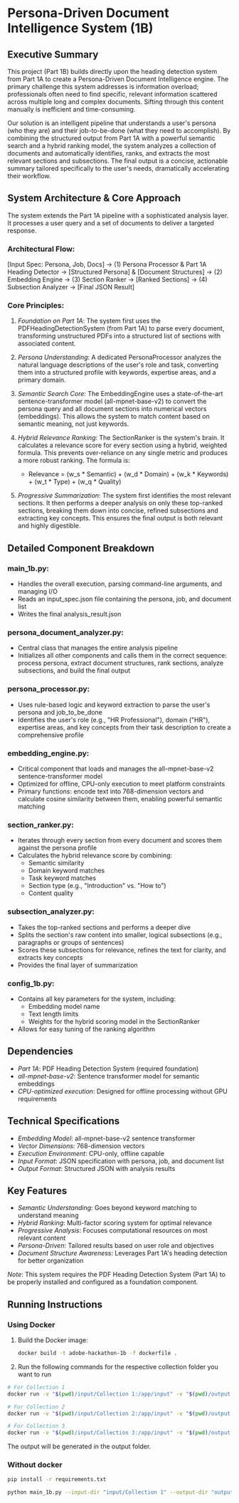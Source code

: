 # Persona-Driven Document Intelligence System (1B)

## Executive Summary

This project (Part 1B) builds directly upon the heading detection system from Part 1A to create a Persona-Driven Document Intelligence engine. The primary challenge this system addresses is information overload; professionals often need to find specific, relevant information scattered across multiple long and complex documents. Sifting through this content manually is inefficient and time-consuming.

Our solution is an intelligent pipeline that understands a user's persona (who they are) and their job-to-be-done (what they need to accomplish). By combining the structured output from Part 1A with a powerful semantic search and a hybrid ranking model, the system analyzes a collection of documents and automatically identifies, ranks, and extracts the most relevant sections and subsections. The final output is a concise, actionable summary tailored specifically to the user's needs, dramatically accelerating their workflow.

## System Architecture & Core Approach

The system extends the Part 1A pipeline with a sophisticated analysis layer. It processes a user query and a set of documents to deliver a targeted response.

### Architectural Flow:

[Input Spec: Persona, Job, Docs] → (1) Persona Processor & Part 1A Heading Detector → [Structured Persona] & [Document Structures] → (2) Embedding Engine → (3) Section Ranker → [Ranked Sections] → (4) Subsection Analyzer → [Final JSON Result]


### Core Principles:

1. *Foundation on Part 1A*: The system first uses the PDFHeadingDetectionSystem (from Part 1A) to parse every document, transforming unstructured PDFs into a structured list of sections with associated content.

2. *Persona Understanding*: A dedicated PersonaProcessor analyzes the natural language descriptions of the user's role and task, converting them into a structured profile with keywords, expertise areas, and a primary domain.

3. *Semantic Search Core*: The EmbeddingEngine uses a state-of-the-art sentence-transformer model (all-mpnet-base-v2) to convert the persona query and all document sections into numerical vectors (embeddings). This allows the system to match content based on semantic meaning, not just keywords.

4. *Hybrid Relevance Ranking*: The SectionRanker is the system's brain. It calculates a relevance score for every section using a hybrid, weighted formula. This prevents over-reliance on any single metric and produces a more robust ranking. The formula is:
   - Relevance = (w_s * Semantic) + (w_d * Domain) + (w_k * Keywords) + (w_t * Type) + (w_q * Quality)

5. *Progressive Summarization*: The system first identifies the most relevant sections. It then performs a deeper analysis on only these top-ranked sections, breaking them down into concise, refined subsections and extracting key concepts. This ensures the final output is both relevant and highly digestible.

## Detailed Component Breakdown

### main_1b.py:
- Handles the overall execution, parsing command-line arguments, and managing I/O
- Reads an input_spec.json file containing the persona, job, and document list
- Writes the final analysis_result.json

### persona_document_analyzer.py: 
- Central class that manages the entire analysis pipeline
- Initializes all other components and calls them in the correct sequence: process persona, extract document structures, rank sections, analyze subsections, and build the final output

### persona_processor.py:
- Uses rule-based logic and keyword extraction to parse the user's persona and job_to_be_done
- Identifies the user's role (e.g., "HR Professional"), domain ("HR"), expertise areas, and key concepts from their task description to create a comprehensive profile

### embedding_engine.py: 
- Critical component that loads and manages the all-mpnet-base-v2 sentence-transformer model
- Optimized for offline, CPU-only execution to meet platform constraints
- Primary functions: encode text into 768-dimension vectors and calculate cosine similarity between them, enabling powerful semantic matching

### section_ranker.py: 
- Iterates through every section from every document and scores them against the persona profile
- Calculates the hybrid relevance score by combining:
  - Semantic similarity
  - Domain keyword matches
  - Task keyword matches
  - Section type (e.g., "Introduction" vs. "How to")
  - Content quality

### subsection_analyzer.py:
- Takes the top-ranked sections and performs a deeper dive
- Splits the section's raw content into smaller, logical subsections (e.g., paragraphs or groups of sentences)
- Scores these subsections for relevance, refines the text for clarity, and extracts key concepts
- Provides the final layer of summarization

### config_1b.py: 
- Contains all key parameters for the system, including:
  - Embedding model name
  - Text length limits
  - Weights for the hybrid scoring model in the SectionRanker
- Allows for easy tuning of the ranking algorithm

## Dependencies

- *Part 1A*: PDF Heading Detection System (required foundation)
- *all-mpnet-base-v2*: Sentence transformer model for semantic embeddings
- *CPU-optimized execution*: Designed for offline processing without GPU requirements

## Technical Specifications

- *Embedding Model*: all-mpnet-base-v2 sentence transformer
- *Vector Dimensions*: 768-dimension vectors
- *Execution Environment*: CPU-only, offline capable
- *Input Format*: JSON specification with persona, job, and document list
- *Output Format*: Structured JSON with analysis results

## Key Features

- *Semantic Understanding*: Goes beyond keyword matching to understand meaning
- *Hybrid Ranking*: Multi-factor scoring system for optimal relevance
- *Progressive Analysis*: Focuses computational resources on most relevant content
- *Persona-Driven*: Tailored results based on user role and objectives
- *Document Structure Awareness*: Leverages Part 1A's heading detection for better organization

*Note*: This system requires the PDF Heading Detection System (Part 1A) to be properly installed and configured as a foundation component.

## Running Instructions

### Using Docker

1. Build the Docker image:
   ```bash
   docker build -t adobe-hackathon-1b -f dockerfile .
   ```
2. Run the following commands for the respective collection folder you want to run
```bash
# For Collection 1
docker run -v "$(pwd)/input/Collection 1:/app/input" -v "$(pwd)/output:/app/output" adobe-hackathon-1b

# For Collection 2
docker run -v "$(pwd)/input/Collection 2:/app/input" -v "$(pwd)/output:/app/output" adobe-hackathon-1b

# For Collection 3
docker run -v "$(pwd)/input/Collection 3:/app/input" -v "$(pwd)/output:/app/output" adobe-hackathon-1b
```
The output will be generated in the output folder.

### Without docker

```bash
pip install -r requirements.txt
```

```bash
python main_1b.py --input-dir "input/Collection 1" --output-dir "output"
```
